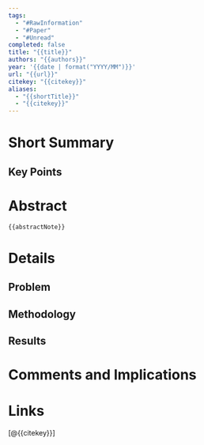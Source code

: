 ```yaml
---
tags:
  - "#RawInformation"
  - "#Paper"
  - "#Unread"
completed: false
title: "{{title}}"
authors: "{{authors}}"
year: '{{date | format("YYYY/MM")}}'
url: "{{url}}"
citekey: "{{citekey}}"
aliases:
  - "{{shortTitle}}"
  - "{{citekey}}"
---
```


# Short Summary

## Key Points

# Abstract
```
{{abstractNote}}
```
# Details
## Problem

## Methodology

## Results

# Comments and Implications

# Links
[@{{citekey}}]
